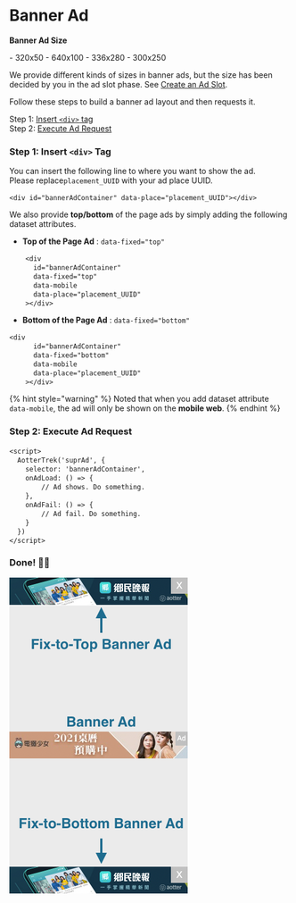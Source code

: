 # Banner Ad

**Banner Ad Size**

\- 320x50    - 640x100    - 336x280    - 300x250&#x20;

We provide different kinds of sizes in banner ads, but the size has been decided by you in the ad slot phase. See [Create an Ad Slot](../web-sdk/prerequisites.md#step-3-create-an-ad-slot).

Follow these steps to build a banner ad layout and then requests it.

Step 1: [Insert `<div>` tag ](banner-ad.md#step-1-insert-less-than-div-greater-than-tag)\
Step 2: [Execute Ad Request](banner-ad.md#step-2-execute-ad-request)

### Step 1: Insert `<div>` Tag

You can insert the following line to where you want to show the ad.\
Please replace`placement_UUID` with your ad place UUID.

```markup
<div id="bannerAdContainer" data-place="placement_UUID"></div>
```

We also provide **top/bottom** of the page ads by simply adding the following dataset attributes.

* **Top of the Page Ad** : `data-fixed="top"`

```markup
    <div
      id="bannerAdContainer"
      data-fixed="top"
      data-mobile
      data-place="placement_UUID"
    ></div>
```

* **Bottom of the Page Ad** : `data-fixed="bottom"`

```markup
<div
      id="bannerAdContainer"
      data-fixed="bottom"
      data-mobile
      data-place="placement_UUID"
    ></div>
```

{% hint style="warning" %}
Noted that when you add dataset attribute `data-mobile`, the ad will only be shown on the **mobile web**.
{% endhint %}

### Step 2: Execute Ad Request

```markup
<script>
  AotterTrek('suprAd', {
    selector: 'bannerAdContainer',
    onAdLoad: () => {
        // Ad shows. Do something.
    },
    onAdFail: () => {
        // Ad fail. Do something.
    }
  })
</script>
```

### Done! 👏🏼

![](<../../.gitbook/assets/截圖 2021-09-14 下午5.59.28.png>)

